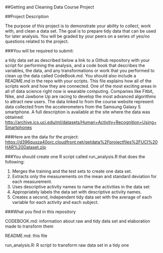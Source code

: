 ##Getting and Cleaning Data Course Project

##Project Description

The purpose of this project is to demonstrate your ability to collect, work with, and clean a data set. The goal is to prepare tidy data that can be used for later analysis. You will be graded by your peers on a series of yes/no questions related to the project.

###You will be required to submit:

a tidy data set as described below
a link to a Github repository with your script for performing the analysis, and
a code book that describes the variables, the data, and any transformations or work that you performed to clean up the data called CodeBook.md. You should also include a README.md in the repo with your scripts. This file explains how all of the scripts work and how they are connected.
One of the most exciting areas in all of data science right now is wearable computing. Companies like Fitbit, Nike, and Jawbone Up are racing to develop the most advanced algorithms to attract new users. The data linked to from the course website represent data collected from the accelerometers from the Samsung Galaxy S smartphone. A full description is available at the site where the data was obtained: http://archive.ics.uci.edu/ml/datasets/Human+Activity+Recognition+Using+Smartphones

###Here are the data for the project: 
https://d396qusza40orc.cloudfront.net/getdata%2Fprojectfiles%2FUCI%20HAR%20Dataset.zip

###You should create one R script called run_analysis.R that does the following:

1) Merges the training and the test sets to create one data set.
2) Extracts only the measurements on the mean and standard deviation for each measurement.
3) Uses descriptive activity names to name the activities in the data set
4) Appropriately labels the data set with descriptive activity names.
5) Creates a second, independent tidy data set with the average of each variable for each activity and each subject.

###What you find in this repository

CODEBOOK.md: information about raw and tidy data set and elaboration made to transform them

README.md: this file

run_analysis.R: R script to transform raw data set in a tidy one


